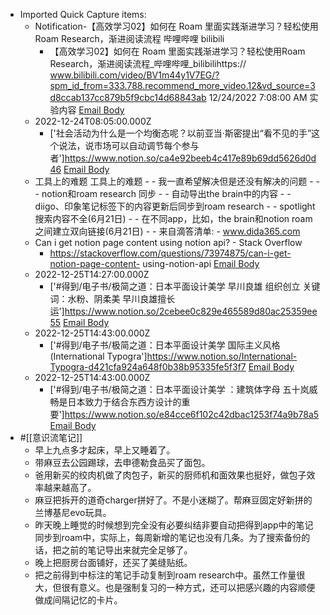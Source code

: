 - Imported Quick Capture items:
    - Notification-【高效学习02】如何在 Roam 里面实践渐进学习？轻松使用Roam Research，渐进阅读流程 哔哩哔哩 bilibili
        - 【高效学习02】如何在 Roam 里面实践渐进学习？轻松使用Roam Research，渐进阅读流程_哔哩哔哩_bilibilihttps://
          www.bilibili.com/video/BV1m44y1V7EG/?spm_id_from=333.788.recommend_more_video.12&vd_source=3d8ccab137cc879b5f9cbc14d68843ab
          12/24/2022 7:08:00 AM
          实验内容 [Email Body](https://files.todoist.com/_4yDZ3jRHA6wCQ91TZ23DuR_J2ebVoFJUAQZARRiPX3sSYsNViNsxw1iUYHlSsHo/by/21878347/as/file.html)
    - 2022-12-24T08:05:00.000Z
        - ['社会活动为什么是一个均衡态呢？以前亚当·斯密提出“看不见的手”这个说法，说市场可以自动调节每个参与者']https://www.notion.so/ca4e92beeb4c417e89b69dd5626d0d46 [Email Body](https://files.todoist.com/CzE_KhFVx2p9jkrGHhTKo4lfixrG-cjsfDexkWWviwM3ldAzqdWpxpkCowFBexh4/by/21878347/as/file.txt)
    - 工具上的难题 工具上的难题 -  - 我一直希望解决但是还没有解决的问题 -  -  - notion和roam research 同步 -  - 自动导出the brain中的内容 -  - diigo、印象笔记标签下的内容更新后同步到roam research -  - spotlight搜索内容不全(6月21日) -  - 在不同app，比如，the brain和notion roam 之间建立双向链接(6月21日) -  - 来自滴答清单: - www.dida365.com
    - Can i get notion page content using notion api? - Stack Overflow
        - https://stackoverflow.com/questions/73974875/can-i-get-notion-page-content-
          using-notion-api [Email Body](https://files.todoist.com/h9H6w-RX25zxJZyg_LaoAesV335X2WM6CMYrFpyxk7WNSPY4NATeb7Mj1rVM9xlf/by/21878347/as/file.html)
    - 2022-12-25T14:27:00.000Z
        - ['#得到/电子书/极简之道：日本平面设计美学 早川良雄 组织创立 关键词：水粉、阴柔美 早川良雄擅长运']https://www.notion.so/2cebee0c829e465589d80ac25359ee55 [Email Body](https://files.todoist.com/k86oIvNjgsAO_-0q7CSLzgek61dJDY5WlwmRUI_W1YOgmkCQuqCXQt0ti7i6Zaip/by/21878347/as/file.txt)
    - 2022-12-25T14:43:00.000Z
        - ['#得到/电子书/极简之道：日本平面设计美学 国际主义风格(International Typogra']https://www.notion.so/International-Typogra-d421cfa924a648f0b38b95335fe5f3f7 [Email Body](https://files.todoist.com/Um0BaViKPA6j2G2nF5rWnZYEx3yjdMxsXvt4X-oPkbcZu-ITIoAOU-iRv-ARM27c/by/21878347/as/file.txt)
    - 2022-12-25T14:43:00.000Z
        - ['#得到/电子书/极简之道：日本平面设计美学 ：建筑体字母 五十岚威畅是日本致力于结合东西方设计的重要']https://www.notion.so/e84cce6f102c42dbac1253f74a9b78a5 [Email Body](https://files.todoist.com/Nsw6pkiHUsBR5FVBI4I5lcHYnrFufi999QzBe7JR_QxXFk2OTX4PhnRWPOtqMDGr/by/21878347/as/file.txt)
- #[[意识流笔记]]
    - 早上九点多才起床，早上又睡着了。
    - 带麻豆去公园踢球，去申德勒食品买了面包。
    - 爸用新买的绞肉机做了肉包子，新买的厨师机和面效果也挺好，做包子效率越来越高了。
    - 麻豆把拆开的道奇charger拼好了。不是小迷糊了。帮麻豆固定好新拼的兰博基尼evo玩具。
    - 昨天晚上睡觉的时候想到完全没有必要纠结非要自动把得到app中的笔记同步到roam中，实际上，每周新增的笔记也没有几条。为了搜索备份的话，把之前的笔记导出来就完全足够了。
    - 晚上把厨房台面铺好，还买了美缝贴纸。
    - 把之前得到中标注的笔记手动复制到roam research中。虽然工作量很大，但很有意义。也是强制复习的一种方式，还可以把感兴趣的内容顺便做成间隔记忆的卡片。
